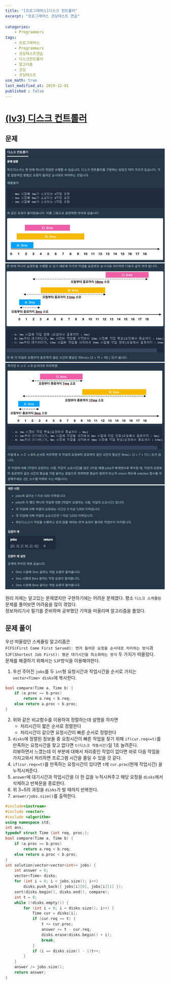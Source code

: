 ```yaml
---
title: "[프로그래머스]디스크 컨트롤러"
excerpt: "프로그래머스 코딩테스트 연습"

categories:
    - Programmers
tags:
    - 프로그래머스
    - Programmers
    - 코딩테스트연습
    - 디스크컨트롤러
    - 알고리즘
    - 코딩
    - 코딩테스트
use_math: true
last_modified_at: 2019-12-01
published : false
---    
```

# [(lv3) 디스크 컨트롤러](https://programmers.co.kr/learn/courses/30/lessons/42627)   

## 문제
[![](/assets/Programmers/2019-12-01-Programmers-disk-controler-img01.jpg)](/assets/Programmers/2019-12-01-Programmers-disk-controler-img01.jpg)  
[![](/assets/Programmers/2019-12-01-Programmers-disk-controler-img02.jpg)](/assets/Programmers/2019-12-01-Programmers-disk-controler-img02.jpg)   
[![](/assets/Programmers/2019-12-01-Programmers-disk-controler-img03.jpg)](/assets/Programmers/2019-12-01-Programmers-disk-controler-img03.jpg)  
[![](/assets/Programmers/2019-12-01-Programmers-disk-controler-img04.jpg)](/assets/Programmers/2019-12-01-Programmers-disk-controler-img04.jpg)  
  
원리 자체는 알고있는 문제였지만 구현하기에는 어려운 문제였다. 평소 `디스크 스케쥴링` 문제를 풀어보면 어려움을 많이 겪었다.  
정보처리기사 필기를 준비하며 공부했던 기억을 떠올리며 알고리즘을 풀었다.  

## 문제 풀이  
우선 떠올랐던 스케쥴링 알고리즘은  
`FCFS(First Come First Served): 먼저 들어온 요청을 순서대로 처리하는 방식`과 `SJF(Shortest Job First): 평균 대기시간을 최소화하는 방식` 두 가지가 떠올랐다.  
문제를 해결하기 위해서는 `SJF`방식을 이용해야한다.  
1. 우선 주어진 `jobs`를 두 `int`형 요청시간과 작업시간을 순서로 가지는 `vector<Time> disks`에 복사한다.  
```cpp  
bool compare(Time a, Time b) {
	if (a.proc == b.proc)
		return a.req < b.req;
	else return a.proc < b.proc;
}
```
2. 위와 같은 비교함수를 이용하여 정렬하는데 설명을 하자면  
    + 처리시간이 짧은 순서로 정렬한다
    + 처리시간이 같으면 요청시간이 빠른 순서로 정렬한다
3. `disks`에 정렬된 정보들 중 요청시간이 빠른 작업을 찾기 위해 `if(cur.req<=t)`를 만족하는 요청시간을 찾고 없다면 `t(디스크 작동시간)`일 1초 늘려준다.  
리뷰하면서 느꼈는데 이 부분에 대해서 처리중인 작업이 없다면 바로 다음 작업을 가지고와서 처리하면 프로그램 시간을 줄일 수 있을 것 같다.  
4. `if(cur.req<=t)`를 만족하는 요청시간이 있다면 `t`에 `cur.proc`(현재 작업시간) 을 누적시켜준다.
5. `answer`에 대기시간과 작업시간을 더 한 값을 누적시켜주고 해당 요청을 `disks`에서 삭제하고 반복문을 종료한다.  
6. 위 3~5의 과정을 `disks`가 빌 때까지 반복한다.
7. `answer/jobs.size()`를 출력한다.  

```cpp
#include<iostream>
#include <vector>
#include <algorithm>
using namespace std;
int ans;
typedef struct Time {int req, proc;};
bool compare(Time a, Time b) {
	if (a.proc == b.proc)
		return a.req < b.req;
	else return a.proc < b.proc;
}
int solution(vector<vector<int>> jobs) {
	int answer = 0;
	vector<Time> disks;
	for (int i = 0; i < jobs.size(); i++) 
		disks.push_back({ jobs[i][0], jobs[i][1] });
	sort(disks.begin(), disks.end(), compare);
	int t = 0;
	while (!disks.empty()) {
		for (int i = 0; i < disks.size(); i++) {
			Time cur = disks[i];
			if (cur.req <= t) {
				t += cur.proc;
				answer += t - cur.req;
				disks.erase(disks.begin() + i);
				break;
			}
			if (i == disks.size() - 1)t++;
		}
	}
	answer /= jobs.size();
	return answer;
}
```  

